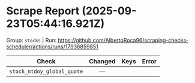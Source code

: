 # Scrape Report (2025-09-23T05:44:16.921Z)

Group: `stocks`  |  Run: https://github.com/AlbertoRoca96/scraping-checks-scheduler/actions/runs/17936859851

| Check | Changed | Keys | Error |
|---|:---:|:--|:--|
| `stock_ntdoy_global_quote` | — |  |  |
